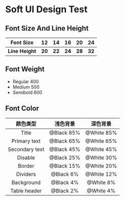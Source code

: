 # Soft UI Design Test

## Font Size And Line Height

|    Font Size    |   12   |   14   |   16   |   20   |   24   |
| :-------------: | :----: | :----: | :----: | :----: | :----: |
| **Line Height** | **20** | **22** | **24** | **28** | **32** |

## Font Weight

- Regular 400
- Medium 500
- Semibold 600

## Font Color

|    颜色类型    |  浅色背景   |  深色背景   |
| :------------: | :---------: | :---------: |
|     Title      | @Black 85%  | @White 85%  |
|  Primary text  | @Black 65%  | @White 65%  |
| Secondary text | @Black 45%  | @White 45%  |
|    Disable     | @Black 25%  | @White 30%  |
|     Border     | @Black 15%  | @White 20%  |
|    Dividers    | @Black   6% | @White 12%  |
|   Background   | @Black   4% | @White   8% |
|  Table header  | @Black   2% | @White   4% |


